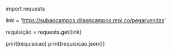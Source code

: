 
import requests

link = 'https://subaocampos.dilsoncampos.repl.co/pegarvendas'

requisição = requests.get(link)

print(requisicao)
print(requisicao.json())
    
    
    
